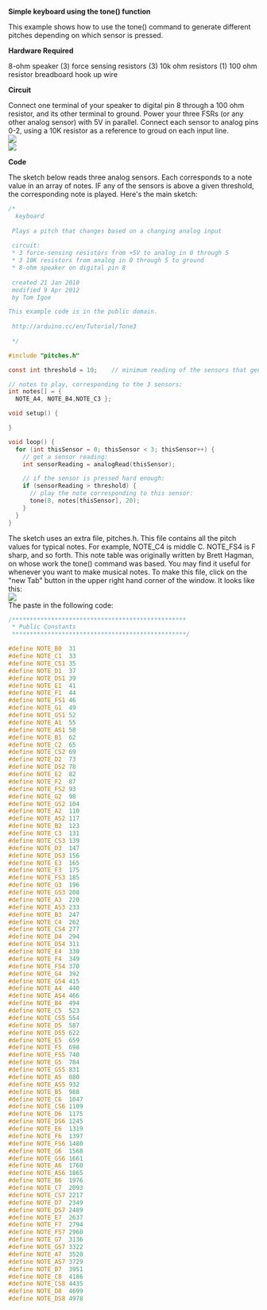 <b>Simple keyboard using the tone() function</b>

This example shows how to use the tone() command to generate different pitches depending on which sensor is pressed.

<b>Hardware Required</b>

8-ohm speaker
(3) force sensing resistors
(3) 10k ohm resistors
(1) 100 ohm resistor
breadboard
hook up wire

<b>Circuit</b>

Connect one terminal of your speaker to digital pin 8 through a 100 ohm resistor, and its other terminal to ground.
Power your three FSRs (or any other analog sensor) with 5V in parallel. Connect each sensor to analog pins 0-2, using a 10K resistor as a reference to groud on each input line.
<br>
<img src="http://arduino.cc/en/uploads/Tutorial/arduino_fsrs_speaker_bb.png"></img>
<br>
<img src="http://arduino.cc/en/uploads/Tutorial/arduino_fsrs_speaker_schem.png"></img>
<br>

<b>Code</b>

The sketch below reads three analog sensors. Each corresponds to a note value in an array of notes. IF any of the sensors is above a given threshold, the corresponding note is played.
Here's the main sketch:
```c
/*
  keyboard
 
 Plays a pitch that changes based on a changing analog input
 
 circuit:
 * 3 force-sensing resistors from +5V to analog in 0 through 5
 * 3 10K resistors from analog in 0 through 5 to ground
 * 8-ohm speaker on digital pin 8
 
 created 21 Jan 2010
 modified 9 Apr 2012
 by Tom Igoe 

This example code is in the public domain.
 
 http://arduino.cc/en/Tutorial/Tone3
 
 */

#include "pitches.h"

const int threshold = 10;    // minimum reading of the sensors that generates a note

// notes to play, corresponding to the 3 sensors:
int notes[] = {
  NOTE_A4, NOTE_B4,NOTE_C3 };

void setup() {

}

void loop() {
  for (int thisSensor = 0; thisSensor < 3; thisSensor++) {
    // get a sensor reading:
    int sensorReading = analogRead(thisSensor);

    // if the sensor is pressed hard enough:
    if (sensorReading > threshold) {
      // play the note corresponding to this sensor:
      tone(8, notes[thisSensor], 20);
    } 
  }
}
```
The sketch uses an extra file, pitches.h. This file contains all the pitch values for typical notes. For example, NOTE_C4 is middle C. NOTE_FS4 is F sharp, and so forth. This note table was originally written by Brett Hagman, on whose work the tone() command was based. You may find it useful for whenever you want to make musical notes.
To make this file, click on the "new Tab" button in the upper right hand corner of the window. It looks like this:
<br>
<img src="http://arduino.cc/en/uploads/Tutorial/newTab.png"></img>
<br>
The paste in the following code:
```c
/*************************************************
 * Public Constants
 *************************************************/

#define NOTE_B0  31
#define NOTE_C1  33
#define NOTE_CS1 35
#define NOTE_D1  37
#define NOTE_DS1 39
#define NOTE_E1  41
#define NOTE_F1  44
#define NOTE_FS1 46
#define NOTE_G1  49
#define NOTE_GS1 52
#define NOTE_A1  55
#define NOTE_AS1 58
#define NOTE_B1  62
#define NOTE_C2  65
#define NOTE_CS2 69
#define NOTE_D2  73
#define NOTE_DS2 78
#define NOTE_E2  82
#define NOTE_F2  87
#define NOTE_FS2 93
#define NOTE_G2  98
#define NOTE_GS2 104
#define NOTE_A2  110
#define NOTE_AS2 117
#define NOTE_B2  123
#define NOTE_C3  131
#define NOTE_CS3 139
#define NOTE_D3  147
#define NOTE_DS3 156
#define NOTE_E3  165
#define NOTE_F3  175
#define NOTE_FS3 185
#define NOTE_G3  196
#define NOTE_GS3 208
#define NOTE_A3  220
#define NOTE_AS3 233
#define NOTE_B3  247
#define NOTE_C4  262
#define NOTE_CS4 277
#define NOTE_D4  294
#define NOTE_DS4 311
#define NOTE_E4  330
#define NOTE_F4  349
#define NOTE_FS4 370
#define NOTE_G4  392
#define NOTE_GS4 415
#define NOTE_A4  440
#define NOTE_AS4 466
#define NOTE_B4  494
#define NOTE_C5  523
#define NOTE_CS5 554
#define NOTE_D5  587
#define NOTE_DS5 622
#define NOTE_E5  659
#define NOTE_F5  698
#define NOTE_FS5 740
#define NOTE_G5  784
#define NOTE_GS5 831
#define NOTE_A5  880
#define NOTE_AS5 932
#define NOTE_B5  988
#define NOTE_C6  1047
#define NOTE_CS6 1109
#define NOTE_D6  1175
#define NOTE_DS6 1245
#define NOTE_E6  1319
#define NOTE_F6  1397
#define NOTE_FS6 1480
#define NOTE_G6  1568
#define NOTE_GS6 1661
#define NOTE_A6  1760
#define NOTE_AS6 1865
#define NOTE_B6  1976
#define NOTE_C7  2093
#define NOTE_CS7 2217
#define NOTE_D7  2349
#define NOTE_DS7 2489
#define NOTE_E7  2637
#define NOTE_F7  2794
#define NOTE_FS7 2960
#define NOTE_G7  3136
#define NOTE_GS7 3322
#define NOTE_A7  3520
#define NOTE_AS7 3729
#define NOTE_B7  3951
#define NOTE_C8  4186
#define NOTE_CS8 4435
#define NOTE_D8  4699
#define NOTE_DS8 4978
```
